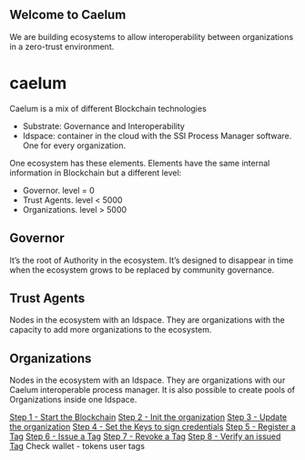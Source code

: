 ## Welcome to Caelum
We are building ecosystems to allow interoperability between organizations in a zero-trust environment.

# caelum
Caelum is a mix of different Blockchain technologies
- Substrate: Governance and Interoperability
- Idspace: container in the cloud with the SSI Process Manager software. One for every organization.

One ecosystem has these elements. Elements have the same internal information in Blockchain but a different level:

- Governor. level = 0
- Trust Agents. level < 5000
- Organizations. level > 5000


## Governor
It’s the root of Authority in the ecosystem. It’s designed to disappear in time when the ecosystem grows to be replaced by community governance.

## Trust Agents
Nodes in the ecosystem with an Idspace. They are organizations with the capacity to add more organizations to the ecosystem.

## Organizations
Nodes in the ecosystem with an Idspace. They are organizations with our Caelum interoperable process manager.
It is also possible to create pools of Organizations inside one Idspace.

[Step 1 - Start the Blockchain](1.start.md)
[Step 2 - Init the organization](2.init.md)
[Step 3 - Update the organization](3.update.md)
[Step 4 - Set the Keys to sign credentials](4.keys.md)
[Step 5 - Register a Tag](5.tags.md)
[Step 6 - Issue a Tag](6.issue.md)
[Step 7 - Revoke a Tag](7.revoke.md)
[Step 8 - Verify an issued Tag](8.verify.md)
Check wallet - tokens
user tags

